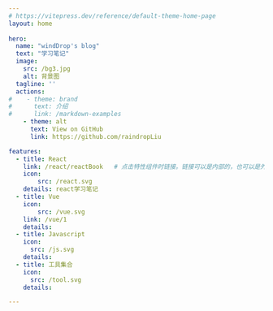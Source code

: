 ```yaml
---
# https://vitepress.dev/reference/default-theme-home-page
layout: home
  
hero:
  name: "windDrop's blog"
  text: "学习笔记"
  image:
    src: /bg3.jpg
    alt: 背景图
  tagline: ''
  actions:
#    - theme: brand
#      text: 介绍
#      link: /markdown-examples
    - theme: alt
      text: View on GitHub
      link: https://github.com/raindropLiu

features:
  - title: React
    link: /react/reactBook   # 点击特性组件时链接。链接可以是内部的，也可以是外部的。
    icon:
        src: /react.svg
    details: react学习笔记
  - title: Vue
    icon:
        src: /vue.svg
    link: /vue/1
    details: 
  - title: Javascript
    icon:
      src: /js.svg
    details: 
  - title: 工具集合
    icon:
      src: /tool.svg
    details: 

---
```


